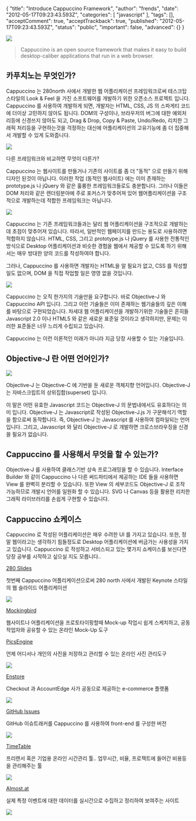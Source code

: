 {
    "title": "Introduce Cappuccino Framework",
    "author": "frends",
    "date": "2012-05-17T09:23:43.593Z",
    "categories": [
        "javascript"
    ],
    "tags": [],
    "acceptComment": true,
    "acceptTrackback": true,
    "published": "2012-05-17T09:23:43.593Z",
    "status": "public",
    "important": false,
    "advanced": {}
}


![](./@img/cappuccino-icon.jpeg)

> Cappuccino is an open source framework that makes it easy to build desktop-caliber applications that run in a web browser.

## 카푸치노는 무엇인가?

Cappuccino 는 280north 사에서 개발한 웹 어플리케이션 프레임워크로써 테스크탑 스타일의 Look & Feel 을 가진 소프트웨어를 개발하기 위한  오픈소스 프로젝트 입니다.
Cappuccino 를 사용하여 개발하게 되면, 개발자는 HTML, CSS, JS 의 스파게티 코드에 더이상 고민하지 않아도 됩니다.
DOM의 구성이나, 브라우저의 버그에 대한 예외처리등에 신경쓰지 않아도 되고, Drag & Drop, Copy & Paste, Undo/Redo, 리치한 그래픽 처리등을 구현하는것을 걱정하는 대신에 어플리케이션의 고유기능에 좀 더 집중해서 개발할 수 있게 도와줍니다.

 ![](./@img/280NorthLogoSmall.png)

다른 프레임워크와 비교하면 무엇이 다른가?

Cappuccino 는 웹사이트를 만들거나 기존의 사이트를 좀 더 "동적" 으로 만들기 위해 디자인 된것이 아닙니다.
이러한 작업  (동적인 웹사이트) 에는 이미 존재하는 prototype.js 나 jQuery 와 같은 훌륭한 프레임워크들로도 충분합니다.
그러나 이들은 DOM 처리와 같은 렌더링분야에 주로 포커스가 맞추어져 있어 웹어플리케이션을 구조적으로 개발하는데 적합한 프레임워크는 아닙니다.

![](./@img/webapps1-300x102.png)

Cappuccino 는 기존 프레임워크들과는 달리 웹 어플리케이션을 구조적으로 개발하는데 초점이 맞추어져 있습니다. 따라서, 일반적인 웹페이지를 만드는 용도로 사용하려면 적합하지 않습니다.
HTML, CSS, 그리고 prototype.js 나 jQuery 를 사용한 전통적인 방식으로 Desktop 어플리케이션과 비슷한 경험을 웹에서 제공할 수 있도록 하기 위해서는 매우 방대한 양의 코드를 작성하여야 합니다.

그러나, Cappuccino 를 사용하면 개발자는 HTML을 알 필요가 없고, CSS 를 작성할 일도 없으며, DOM 을 직접 작업할 일은 영영 없을 것입니다.

![](./@img/CappucinoApp.png)

Cappuccino 는 오직 한가지의 기술만을 요구합니다. 바로 Objective-J 와 Cappuccino API 입니다.
그리고 이런 기술들은 이미 존재하는 웹기술들의 깊은 이해를 바탕으로 구현되었습니다.
차세대 웹 어플리케이션을 개발하기위한 기술들은 흔히들 Javascript 2.0 이나 HTML5 와 같은 새로운 표준일 것이라고 생각하지만, 문제는 이러한 표준들은 너무 느리게 수립되고 있습니다.

Cappuccino 는 이런 이론적인 미래가 아니라 지금 당장 사용할 수 있는 기술입니다.

 
## Objective-J 란 어떤 언어인가?

![](./@img/skitched-20100401-0030591.png)

Objective-J 는 Objective-C 에 기반을 둔 새로운 객체지향 언어입니다.
Objective-J 는 자바스크립트의 상위집합(superset) 입니다.

이 말은 어떤 유효한  Javascript 코드는 Objective-J 의 문법내에서도 유효하다는 의미 입니다.
Objective-J 는 Javascript로 작성된 Objective-J.js 가 구문해석기 역할을 함으로써 동작합니다.
즉, Objective-J 는 Javascript 를 사용하여 컴파일되는 언어입니다. 그리고, Javascript 와 달리 Objective-J 로 개발하면 크로스브라우징을 신경쓸 필요가 없습니다.

 

## Cappuccino 를 사용해서 무엇을 할 수 있는가?

Objective-J 를 사용하여 클래스기반 상속 프로그래밍을 할 수 있습니다.
Interface Builder 와 같이 Cappuccino 나 다른 써드파티에서 제공하는 IDE 들을 사용하면 View 를 완벽히 분리할 수 있습니다. 또한 View 의 세부코드도 Objective-J 로 조작 가능하므로 개발시 언어를 일원화 할 수 있습니다.
SVG 나 Canvas 등을 활용한 리치한 그래픽 라이브러리를 손쉽게 구현할 수 있습니다.
 

## Cappuccino 쇼케이스

Cappuccino 로 작성된 어플리케이션은 매우 수려한 UI 를 가지고 있습니다. 또한, 정말 웹이라고는 생각하기 힘들정도로 Desktop 어플리케이션에 버금가는 사용성을 가지고 있습니다. Cappuccino 로 작성하고 서비스되고 있는 몇가지 쇼케이스를 보신다면 당장 공부를 시작하고 싶으실 지도 모릅니다..

[280 Slides](http://280slides.com/)

첫번째 Cappuccino 어플리케이션으로써 280 north 사에서 개발된 Keynote 스타일의 웹 슬라이드 어플리케이션

![](./@img/280slides.png)
 

[Mockingbird](http://gomockingbird.com/)

웹사이트나 어플리케이션을 프로토타이핑할때 Mock-up 작업시 쉽게 스케치하고, 공동 작업자와 공유할 수 있는 온라인 Mock-Up 도구

[PicsEngine](http://picsengine.com/home/)

언제 어디서나 개인의 사진을 저장하고 관리할 수 있는 온라인 사진 관리도구

![](./@img/screen4.png)

 
[Enstore](http://www.enstore.com/)

Checkout 과 AccountEdge 사가 공동으로 제공하는 e-commerce 플랫폼

![](./@img/enstore.png)
 

[GitHub Issues](http://githubissues.heroku.com/)

GitHub 이슈트래커를 Cappuccino 를 사용하여 front-end 를 구성한 버전

![](./@img/Screen-shot-2010-05-13-at-10.58.15-AM-copy.png)


[TimeTable](http://timetableapp.com/)

프리랜서 혹은 기업용 온라인 시간관리 툴.. 업무시간, 비율, 프로젝트에 들어간 비용등을 관리해주는 툴

![](./@img/header_left.png)

 
[Almost.at](http://almost.at/)

실제 특정 이벤트에 대한 데이터를 실시간으로 수집하고 정리하여 보여주는 사이트

![](./@img/almostatmed.jpeg)
